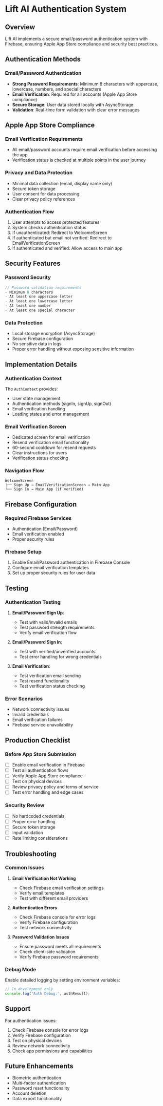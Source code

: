 # Lift AI Authentication System

## Overview

Lift AI implements a secure email/password authentication system with Firebase, ensuring Apple App Store compliance and security best practices.

## Authentication Methods

### Email/Password Authentication
- **Strong Password Requirements**: Minimum 8 characters with uppercase, lowercase, numbers, and special characters
- **Email Verification**: Required for all accounts (Apple App Store compliance)
- **Secure Storage**: User data stored locally with AsyncStorage
- **Validation**: Real-time form validation with clear error messages

## Apple App Store Compliance

### Email Verification Requirements
- All email/password accounts require email verification before accessing the app
- Verification status is checked at multiple points in the user journey

### Privacy and Data Protection
- Minimal data collection (email, display name only)
- Secure token storage
- User consent for data processing
- Clear privacy policy references

### Authentication Flow
1. User attempts to access protected features
2. System checks authentication status
3. If unauthenticated: Redirect to WelcomeScreen
4. If authenticated but email not verified: Redirect to EmailVerificationScreen
5. If authenticated and verified: Allow access to main app

## Security Features

### Password Security
```javascript
// Password validation requirements
- Minimum 8 characters
- At least one uppercase letter
- At least one lowercase letter
- At least one number
- At least one special character
```

### Data Protection
- Local storage encryption (AsyncStorage)
- Secure Firebase configuration
- No sensitive data in logs
- Proper error handling without exposing sensitive information

## Implementation Details

### Authentication Context
The `AuthContext` provides:
- User state management
- Authentication methods (signIn, signUp, signOut)
- Email verification handling
- Loading states and error management

### Email Verification Screen
- Dedicated screen for email verification
- Resend verification email functionality
- 60-second cooldown for resend requests
- Clear instructions for users
- Verification status checking

### Navigation Flow
```
WelcomeScreen
├── Sign Up → EmailVerificationScreen → Main App
└── Sign In → Main App (if verified)
```

## Firebase Configuration

### Required Firebase Services
- Authentication (Email/Password)
- Email verification enabled
- Proper security rules

### Firebase Setup
1. Enable Email/Password authentication in Firebase Console
2. Configure email verification templates
3. Set up proper security rules for user data

## Testing

### Authentication Testing
1. **Email/Password Sign Up**:
   - Test with valid/invalid emails
   - Test password strength requirements
   - Verify email verification flow

2. **Email/Password Sign In**:
   - Test with verified/unverified accounts
   - Test error handling for wrong credentials

3. **Email Verification**:
   - Test verification email sending
   - Test resend functionality
   - Test verification status checking

### Error Scenarios
- Network connectivity issues
- Invalid credentials
- Email verification failures
- Firebase service unavailability

## Production Checklist

### Before App Store Submission
- [ ] Enable email verification in Firebase
- [ ] Test all authentication flows
- [ ] Verify Apple App Store compliance
- [ ] Test on physical devices
- [ ] Review privacy policy and terms of service
- [ ] Test error handling and edge cases

### Security Review
- [ ] No hardcoded credentials
- [ ] Proper error handling
- [ ] Secure token storage
- [ ] Input validation
- [ ] Rate limiting considerations

## Troubleshooting

### Common Issues

1. **Email Verification Not Working**
   - Check Firebase email verification settings
   - Verify email templates
   - Test with different email providers

2. **Authentication Errors**
   - Check Firebase console for error logs
   - Verify Firebase configuration
   - Test network connectivity

3. **Password Validation Issues**
   - Ensure password meets all requirements
   - Check client-side validation
   - Verify Firebase password requirements

### Debug Mode
Enable detailed logging by setting environment variables:
```javascript
// In development only
console.log('Auth Debug:', authResult);
```

## Support

For authentication issues:
1. Check Firebase console for error logs
2. Verify Firebase configuration
3. Test on physical devices
4. Review network connectivity
5. Check app permissions and capabilities

## Future Enhancements

- Biometric authentication
- Multi-factor authentication
- Password reset functionality
- Account deletion
- Data export functionality 